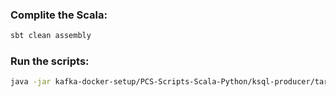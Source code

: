 ### Complite the Scala:
```bash
sbt clean assembly
```

### Run the scripts:
```bash
java -jar kafka-docker-setup/PCS-Scripts-Scala-Python/ksql-producer/target/scala-2.12/main-assembly-0.1.0-SNAPSHOT.jar
```
